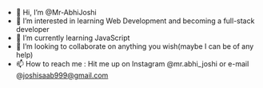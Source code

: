 - 👋 Hi, I’m @Mr-AbhiJoshi
- 👀 I’m interested in learning Web Development and becoming a full-stack developer
- 🌱 I’m currently learning JavaScript
- 💞️ I’m looking to collaborate on anything you wish(maybe I can be of any help)
- 📫 How to reach me : Hit me up on Instagram @mr.abhi_joshi or e-mail @joshisaab999@gmail.com

<!---
Mr-AbhiJoshi/Mr-AbhiJoshi is a ✨ special ✨ repository because its `README.md` (this file) appears on your GitHub profile.
You can click the Preview link to take a look at your changes.
--->
